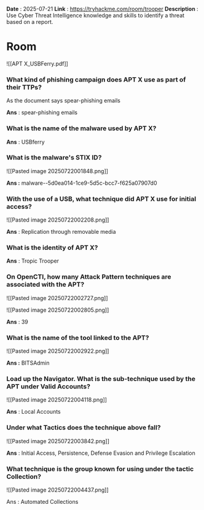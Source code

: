 **Date** : 2025-07-21
**Link** :   https://tryhackme.com/room/trooper
**Description** : Use Cyber Threat Intelligence knowledge and skills to identify a threat based on a report. 

# Room

![[APT X_USBFerry.pdf]]


### What kind of phishing campaign does APT X use as part of their TTPs?

As the document says spear-phishing emails

**Ans** : spear-phishing emails

### What is the name of the malware used by APT X?

**Ans** : USBferry

### What is the malware's STIX ID?

![[Pasted image 20250722001848.png]]

**Ans :**   malware--5d0ea014-1ce9-5d5c-bcc7-f625a07907d0

### With the use of a USB, what technique did APT X use for initial access?

![[Pasted image 20250722002208.png]]

**Ans** : Replication through removable media

### What is the identity of APT X?

**Ans** : Tropic Trooper

### On OpenCTI, how many Attack Pattern techniques are associated with the APT?

![[Pasted image 20250722002727.png]]

![[Pasted image 20250722002805.png]]

**Ans** : 39

### What is the name of the tool linked to the APT?

![[Pasted image 20250722002922.png]]

**Ans :**  BITSAdmin


### Load up the Navigator. What is the sub-technique used by the APT under Valid Accounts?

![[Pasted image 20250722004118.png]]

**Ans**  : Local Accounts
### Under what Tactics does the technique above fall?

![[Pasted image 20250722003842.png]]

**Ans** : Initial Access, Persistence,  Defense Evasion and Privilege Escalation

### What technique is the group known for using under the tactic Collection?

![[Pasted image 20250722004437.png]]

Ans  : Automated Collections